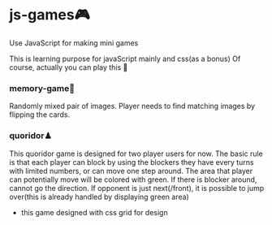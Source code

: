 # js-games🎮
Use JavaScript for making mini games

This is learning purpose for javaScript mainly and css(as a bonus)
Of course, actually you can play this 🙌

### memory-game🧐
Randomly mixed pair of images. Player needs to find matching images by flipping the cards. 

### quoridor♟
This quoridor game is designed for two player users for now.
The basic rule is that each player can block by using the blockers they have every turns with limited numbers, or can move one step around.
The area that player can potentially move will be colored with green.
If there is blocker around, cannot go the direction.
If opponent is just next(/front), it is possible to jump over(this is already handled by displaying green area)

- this game designed with css grid for design



